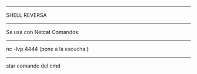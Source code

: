 **********************************************************
SHELL REVERSA
************************************************************
Se usa con Netcat
Comandos:
***********************************************************
nc -lvp 4444 (pone a la escucha )
**********************************************************
star comando del cmd
